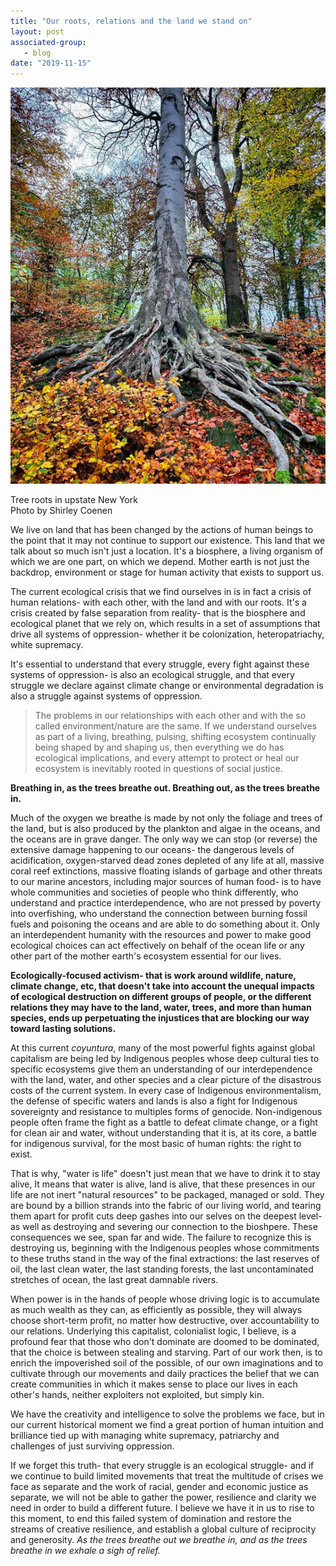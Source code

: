 ```yaml
---
title: "Our roots, relations and the land we stand on"
layout: post
associated-group:
   - blog
date: "2019-11-15"
---
```


![](/media/tree-roots.png)

Tree roots in upstate New York  
Photo by Shirley Coenen

We live on land that has been changed by the actions of human beings to the point that it may not continue to support our existence. This land that we talk about so much isn't just a location. It's a biosphere, a living organism of which we are one part, on which we depend. Mother earth is not just the backdrop, environment or stage for human activity that exists to support us.

The current ecological crisis that we find ourselves in is in fact a crisis of human relations- with each other, with the land and with our roots. It's a crisis created by false separation from reality- that is the biosphere and ecological planet that we rely on, which results in a set of assumptions that drive all systems of oppression- whether it be colonization, heteropatriachy, white supremacy.

It's essential to understand that every struggle, every fight against these systems of oppression- is also an ecological struggle, and that every struggle we declare against climate change or environmental degradation is also a struggle against systems of oppression.

> The problems in our relationships with each other and with the so called environment/nature are the same. If we understand ourselves as part of a living, breathing, pulsing, shifting ecosystem continually being shaped by and shaping us, then everything we do has ecological implications, and every attempt to protect or heal our ecosystem is inevitably rooted in questions of social justice.

**Breathing in, as the trees breathe out. Breathing out, as the trees breathe in.**

Much of the oxygen we breathe is made by not only the foliage and trees of the land, but is also produced by the plankton and algae in the oceans, and the oceans are in grave danger. The only way we can stop (or reverse) the extensive damage happening to our oceans- the dangerous levels of acidification, oxygen-starved dead zones depleted of any life at all, massive coral reef extinctions, massive floating islands of garbage and other threats to our marine ancestors, including major sources of human food- is to have whole communities and societies of people who think differently, who understand and practice interdependence, who are not pressed by poverty into overfishing, who understand the connection between burning fossil fuels and poisoning the oceans and are able to do something about it. Only an interdependent humanity with the resources and power to make good ecological choices can act effectively on behalf of the ocean life or any other part of the mother earth's ecosystem essential for our lives.

**Ecologically-focused activism- that is work around wildlife, nature, climate change, etc, that doesn't take into account the unequal impacts of ecological destruction on different groups of people, or the different relations they may have to the land, water, trees, and more than human species, ends up perpetuating the injustices that are blocking our way toward lasting solutions.**

At this current _coyuntura_, many of the most powerful fights against global capitalism are being led by Indigenous peoples whose deep cultural ties to specific ecosystems give them an understanding of our interdependence with the land, water, and other species and a clear picture of the disastrous costs of the current system. In every case of Indigenous environmentalism, the defense of specific waters and lands is also a fight for Indigenous sovereignty and resistance to multiples forms of genocide. Non-indigenous people often frame the fight as a battle to defeat climate change, or a fight for clean air and water, without understanding that it is, at its core, a battle for indigenous survival, for the most basic of human rights: the right to exist.

That is why, "water is life" doesn't just mean that we have to drink it to stay alive, It means that water is alive, land is alive, that these presences in our life are not inert "natural resources" to be packaged, managed or sold. They are bound by a billion strands into the fabric of our living world, and tearing them apart for profit cuts deep gashes into our selves on the deepest level- as well as destroying and severing our connection to the bioshpere. These consequences we see, span far and wide. The failure to recognize this is destroying us, beginning with the Indigenous peoples whose commitments to these truths stand in the way of the final extractions: the last reserves of oil, the last clean water, the last standing forests, the last uncontaminated stretches of ocean, the last great damnable rivers.

When power is in the hands of people whose driving logic is to accumulate as much wealth as they can, as efficiently as possible, they will always choose short-term profit, no matter how destructive, over accountability to our relations. Underlying this capitalist, colonialist logic, I believe, is a profound fear that those who don't dominate are doomed to be dominated, that the choice is between stealing and starving. Part of our work then, is to enrich the impoverished soil of the possible, of our own imaginations and to cultivate through our movements and daily practices the belief that we can create communities in which it makes sense to place our lives in each other's hands, neither exploiters not exploited, but simply kin.

We have the creativity and intelligence to solve the problems we face, but in our current historical moment we find a great portion of human intuition and brilliance tied up with managing white supremacy, patriarchy and challenges of just surviving oppression.

If we forget this truth- that every struggle is an ecological struggle- and if we continue to build limited movements that treat the multitude of crises we face as separate and the work of racial, gender and economic justice as separate, we will not be able to gather the power, resilience and clarity we need in order to build a different future. I believe we have it in us to rise to this moment, to end this failed system of domination and restore the streams of creative resilience, and establish a global culture of reciprocity and generosity. _As the trees breathe out we breathe in, and as the trees breathe in we exhale a sigh of relief._
